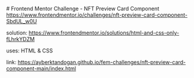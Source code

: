 # Frontend Mentor Challenge - NFT Preview Card Component
https://www.frontendmentor.io/challenges/nft-preview-card-component-SbdUL_w0U

solution: https://www.frontendmentor.io/solutions/html-and-css-only-fLhrkYDZM

uses: HTML & CSS

link: https://ayberktandogan.github.io/fem-challenges/nft-preview-card-component-main/index.html
